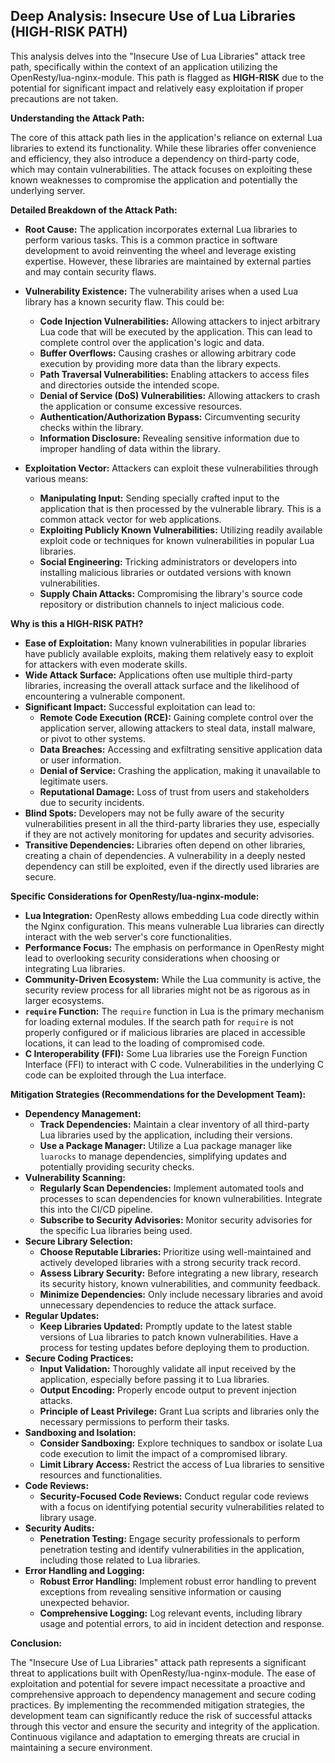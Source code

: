 ## Deep Analysis: Insecure Use of Lua Libraries (HIGH-RISK PATH)

This analysis delves into the "Insecure Use of Lua Libraries" attack tree path, specifically within the context of an application utilizing the OpenResty/lua-nginx-module. This path is flagged as **HIGH-RISK** due to the potential for significant impact and relatively easy exploitation if proper precautions are not taken.

**Understanding the Attack Path:**

The core of this attack path lies in the application's reliance on external Lua libraries to extend its functionality. While these libraries offer convenience and efficiency, they also introduce a dependency on third-party code, which may contain vulnerabilities. The attack focuses on exploiting these known weaknesses to compromise the application and potentially the underlying server.

**Detailed Breakdown of the Attack Path:**

* **Root Cause:** The application incorporates external Lua libraries to perform various tasks. This is a common practice in software development to avoid reinventing the wheel and leverage existing expertise. However, these libraries are maintained by external parties and may contain security flaws.

* **Vulnerability Existence:** The vulnerability arises when a used Lua library has a known security flaw. This could be:
    * **Code Injection Vulnerabilities:**  Allowing attackers to inject arbitrary Lua code that will be executed by the application. This can lead to complete control over the application's logic and data.
    * **Buffer Overflows:**  Causing crashes or allowing arbitrary code execution by providing more data than the library expects.
    * **Path Traversal Vulnerabilities:**  Enabling attackers to access files and directories outside the intended scope.
    * **Denial of Service (DoS) Vulnerabilities:**  Allowing attackers to crash the application or consume excessive resources.
    * **Authentication/Authorization Bypass:**  Circumventing security checks within the library.
    * **Information Disclosure:**  Revealing sensitive information due to improper handling of data within the library.

* **Exploitation Vector:** Attackers can exploit these vulnerabilities through various means:
    * **Manipulating Input:**  Sending specially crafted input to the application that is then processed by the vulnerable library. This is a common attack vector for web applications.
    * **Exploiting Publicly Known Vulnerabilities:**  Utilizing readily available exploit code or techniques for known vulnerabilities in popular Lua libraries.
    * **Social Engineering:**  Tricking administrators or developers into installing malicious libraries or outdated versions with known vulnerabilities.
    * **Supply Chain Attacks:**  Compromising the library's source code repository or distribution channels to inject malicious code.

**Why is this a HIGH-RISK PATH?**

* **Ease of Exploitation:**  Many known vulnerabilities in popular libraries have publicly available exploits, making them relatively easy to exploit for attackers with even moderate skills.
* **Wide Attack Surface:** Applications often use multiple third-party libraries, increasing the overall attack surface and the likelihood of encountering a vulnerable component.
* **Significant Impact:** Successful exploitation can lead to:
    * **Remote Code Execution (RCE):**  Gaining complete control over the application server, allowing attackers to steal data, install malware, or pivot to other systems.
    * **Data Breaches:**  Accessing and exfiltrating sensitive application data or user information.
    * **Denial of Service:**  Crashing the application, making it unavailable to legitimate users.
    * **Reputational Damage:**  Loss of trust from users and stakeholders due to security incidents.
* **Blind Spots:** Developers may not be fully aware of the security vulnerabilities present in all the third-party libraries they use, especially if they are not actively monitoring for updates and security advisories.
* **Transitive Dependencies:**  Libraries often depend on other libraries, creating a chain of dependencies. A vulnerability in a deeply nested dependency can still be exploited, even if the directly used libraries are secure.

**Specific Considerations for OpenResty/lua-nginx-module:**

* **Lua Integration:** OpenResty allows embedding Lua code directly within the Nginx configuration. This means vulnerable Lua libraries can directly interact with the web server's core functionalities.
* **Performance Focus:**  The emphasis on performance in OpenResty might lead to overlooking security considerations when choosing or integrating Lua libraries.
* **Community-Driven Ecosystem:** While the Lua community is active, the security review process for all libraries might not be as rigorous as in larger ecosystems.
* **`require` Function:** The `require` function in Lua is the primary mechanism for loading external modules. If the search path for `require` is not properly configured or if malicious libraries are placed in accessible locations, it can lead to the loading of compromised code.
* **C Interoperability (FFI):** Some Lua libraries use the Foreign Function Interface (FFI) to interact with C code. Vulnerabilities in the underlying C code can be exploited through the Lua interface.

**Mitigation Strategies (Recommendations for the Development Team):**

* **Dependency Management:**
    * **Track Dependencies:** Maintain a clear inventory of all third-party Lua libraries used by the application, including their versions.
    * **Use a Package Manager:** Utilize a Lua package manager like `luarocks` to manage dependencies, simplifying updates and potentially providing security checks.
* **Vulnerability Scanning:**
    * **Regularly Scan Dependencies:** Implement automated tools and processes to scan dependencies for known vulnerabilities. Integrate this into the CI/CD pipeline.
    * **Subscribe to Security Advisories:** Monitor security advisories for the specific Lua libraries being used.
* **Secure Library Selection:**
    * **Choose Reputable Libraries:** Prioritize using well-maintained and actively developed libraries with a strong security track record.
    * **Assess Library Security:** Before integrating a new library, research its security history, known vulnerabilities, and community feedback.
    * **Minimize Dependencies:** Only include necessary libraries and avoid unnecessary dependencies to reduce the attack surface.
* **Regular Updates:**
    * **Keep Libraries Updated:**  Promptly update to the latest stable versions of Lua libraries to patch known vulnerabilities. Have a process for testing updates before deploying them to production.
* **Secure Coding Practices:**
    * **Input Validation:**  Thoroughly validate all input received by the application, especially before passing it to Lua libraries.
    * **Output Encoding:**  Properly encode output to prevent injection attacks.
    * **Principle of Least Privilege:**  Grant Lua scripts and libraries only the necessary permissions to perform their tasks.
* **Sandboxing and Isolation:**
    * **Consider Sandboxing:** Explore techniques to sandbox or isolate Lua code execution to limit the impact of a compromised library.
    * **Limit Library Access:** Restrict the access of Lua libraries to sensitive resources and functionalities.
* **Code Reviews:**
    * **Security-Focused Code Reviews:** Conduct regular code reviews with a focus on identifying potential security vulnerabilities related to library usage.
* **Security Audits:**
    * **Penetration Testing:**  Engage security professionals to perform penetration testing and identify vulnerabilities in the application, including those related to Lua libraries.
* **Error Handling and Logging:**
    * **Robust Error Handling:** Implement robust error handling to prevent exceptions from revealing sensitive information or causing unexpected behavior.
    * **Comprehensive Logging:** Log relevant events, including library usage and potential errors, to aid in incident detection and response.

**Conclusion:**

The "Insecure Use of Lua Libraries" attack path represents a significant threat to applications built with OpenResty/lua-nginx-module. The ease of exploitation and potential for severe impact necessitate a proactive and comprehensive approach to dependency management and secure coding practices. By implementing the recommended mitigation strategies, the development team can significantly reduce the risk of successful attacks through this vector and ensure the security and integrity of the application. Continuous vigilance and adaptation to emerging threats are crucial in maintaining a secure environment.
